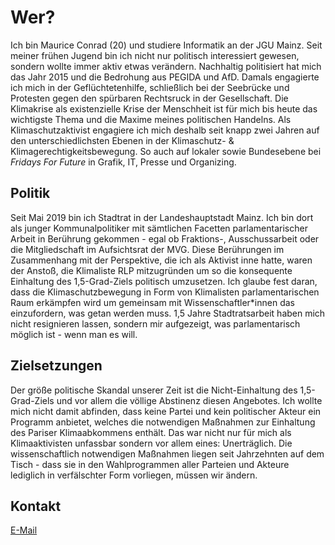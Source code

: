 # Wer?

Ich bin Maurice Conrad (20) und studiere Informatik an der JGU Mainz. Seit meiner frühen Jugend bin ich nicht nur politisch interessiert gewesen, sondern wollte immer aktiv etwas verändern. Nachhaltig politisiert hat mich das Jahr 2015 und die Bedrohung aus PEGIDA und AfD. Damals engagierte ich mich in der Geflüchtetenhilfe, schließlich bei der Seebrücke und Protesten gegen den spürbaren Rechtsruck in der Gesellschaft. Die Klimakrise als existenzielle Krise der Menschheit ist für mich bis heute das wichtigste Thema und die Maxime meines politischen Handelns. Als Klimaschutzaktivist engagiere ich mich deshalb seit knapp zwei Jahren auf den unterschiedlichsten Ebenen in der Klimaschutz- & Klimagerechtigkeitsbewegung. So auch auf lokaler sowie Bundesebene bei *Fridays For Future* in Grafik, IT, Presse und Organizing.

## Politik

Seit Mai 2019 bin ich Stadtrat in der Landeshauptstadt Mainz. Ich bin dort als junger Kommunalpolitiker mit sämtlichen Facetten parlamentarischer Arbeit in Berührung gekommen - egal ob Fraktions-, Ausschussarbeit oder die Mitgliedschaft im Aufsichtsrat der MVG. Diese Berührungen im Zusammenhang mit der Perspektive, die ich als Aktivist inne hatte, waren der Anstoß, die Klimaliste RLP mitzugründen um so die konsequente Einhaltung des 1,5-Grad-Ziels politisch umzusetzen. Ich glaube fest daran, dass die Klimaschutzbewegung in Form von Klimalisten parlamentarischen Raum erkämpfen wird um gemeinsam mit Wissenschaftler\*innen das einzufordern, was getan werden muss. 1,5 Jahre Stadtratsarbeit haben mich nicht resignieren lassen, sondern mir aufgezeigt, was parlamentarisch möglich ist - wenn man es will.

## Zielsetzungen

Der größe politische Skandal unserer Zeit ist die Nicht-Einhaltung des 1,5-Grad-Ziels und vor allem die völlige Abstinenz diesen Angebotes. Ich wollte mich nicht damit abfinden, dass keine Partei und kein politischer Akteur ein Programm anbietet, welches die notwendigen Maßnahmen zur Einhaltung des Pariser Klimaabkommens enthält. Das war nicht nur für mich als Klimaaktivisten unfassbar sondern vor allem eines: Unerträglich. Die wissenschaftlich notwendigen Maßnahmen liegen seit Jahrzehnten auf dem Tisch - dass sie in den Wahlprogrammen aller Parteien und Akteure lediglich in verfälschter Form vorliegen, müssen wir ändern.

## Kontakt

<a href = "maurice.conrad@klimalisterlp.de" style="color:inherit; background:inherit;"> E-Mail </a>
